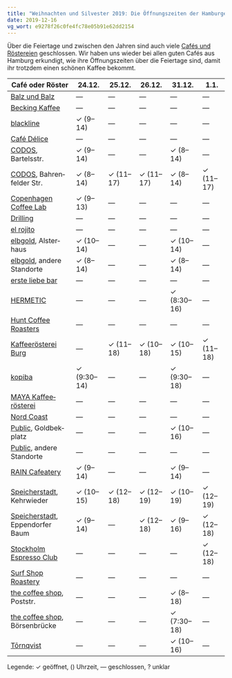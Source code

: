 ```yaml
---
title: "Weihnachten und Silvester 2019: Die Öffnungszeiten der Hamburger Cafés"
date: 2019-12-16
vg_wort: e9278f26c0fe4fc78e05b91e62dd2154
---
```


Über die Feiertage und zwischen den Jahren sind auch viele [Cafés und Röstereien](/cafes/) geschlossen. Wir haben uns wieder bei allen guten Cafés aus Hamburg erkundigt, wie ihre Öffnungszeiten über die Feiertage sind, damit ihr trotzdem einen schönen Kaffee bekommt.

| Café oder Röster | 24.12. | 25.12. | 26.12. | 31.12. | 1.1. |
|---|---|---|---|---|---|
| [Balz und Balz](/cafes/balz-und-balz/) | — | — | — | — | — |
| [Becking Kaffee](/cafes/becking-kaffee/) | — | — | — | — | — |
| [blackline](/cafes/blackline/) | ✓ (9–14) | — | — | — | — |
| [Café Délice](/cafes/cafe-delice/) | — | — | — | — | — |
| [CODOS](/cafes/codos/), Bartelsstr. | ✓ (9–14) | — | — | ✓ (8–14) | — |
| [CODOS](/cafes/codos/), Bahren&shy;felder Str. | ✓ (8–14) | ✓ (11–17) | ✓ (11–17) | ✓ (8–14) | ✓ (11–17) |
| [Copen&shy;hagen Coffee Lab](/cafes/copenhagen-coffee-lab/) | ✓ (9–13) | — | — | — | — |
| [Drilling](/cafes/drilling/) | — | — | — | — | — |
| [el rojito](/cafes/el-rojito/) | — | — | — | — | — |
| [elbgold](/cafes/elbgold/), Alster&shy;haus | ✓ (10–14) | — | — | ✓ (10–14) | — |
| [elbgold](/cafes/elbgold/), andere Stand&shy;orte | ✓ (8–14) | — | — | ✓ (8–14) | — |
| [erste liebe bar](/cafes/erste-liebe-bar/) | — | — | — | — | — |
| [HERMETIC](/cafes/hermetic/) | — | — | — | ✓ (8:30–16) | — |
| [Hunt Coffee Roasters](/cafes/hunt/) | — | — | — | — | — |
| [Kaffeerösterei Burg](/cafes/kaffeeroesterei-burg/) | — | ✓ (11–18) | ✓ (10–18) | ✓ (10–15) | ✓ (11–18) |
| [kopiba](/cafes/kaffeeroesterei-deathpresso/) | ✓ (9:30–14) | — | — | ✓ (9:30–18) | — |
| [MAYA Kaffee&shy;rösterei](/cafes/maya-kaffeeroesterei/) | — | — | — | — | — |
| [Nord Coast](/cafes/nord-coast/) | — | — | — | — | — |
| [Public](/cafes/public/), Goldbek&shy;platz | — | — | — | ✓ (10–16) | — |
| [Public](/cafes/public/), andere Stand&shy;orte | — | — | — | — | — |
| [RAIN Cafeatery](/cafes/rain-cafeatery/) | ✓ (9–14) | — | — | ✓ (9–14) | — |
| [Speicher&shy;stadt](/cafes/speicherstadt-kaffeeroesterei/), Kehr&shy;wieder | ✓ (10–15) | ✓ (12–18) | ✓ (12–19) | ✓ (10–19) | ✓ (12–19) |
| [Speicher&shy;stadt](/cafes/speicherstadt-kaffeeroesterei/), Eppen&shy;dorfer Baum | ✓ (9–14) | — | ✓ (12–18) | ✓ (9–16) | ✓ (12–18) |
| [Stockholm Espresso Club](/cafes/stockholm-espresso-club/) | — | — | — | — | ✓ (12–18) |
| [Surf Shop Roastery](/cafes/surf-shop-roastery/) | — | — | — | — | — |
| [the coffee shop](/cafes/the-coffee-shop/), Poststr. | — | — | — | ✓ (8–18) | — |
| [the coffee shop](/cafes/the-coffee-shop/), Börsen&shy;brücke | — | — | — | ✓ (7:30–18) | — |
| [Tōrnqvist](/cafes/tornqvist/) | — | — | — | ✓ (10–16) | — |

Legende: ✓ geöffnet, () Uhrzeit, — geschlossen, ? unklar
